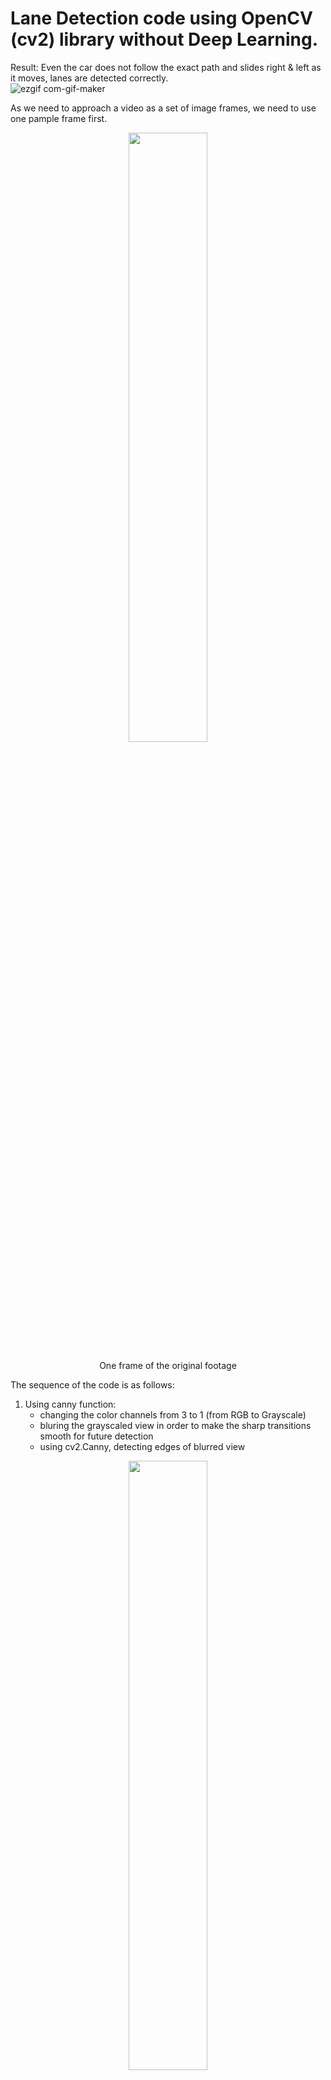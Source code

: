 # Lane Detection code using OpenCV (cv2) library without Deep Learning.

Result:
Even the car does not follow the exact path and slides right & left as it moves, lanes are detected correctly.
<br>
![ezgif com-gif-maker](https://user-images.githubusercontent.com/64093617/111854899-150d0400-8922-11eb-8659-2a06b643df64.gif)



As we need to approach a video as a set of image frames, we need to use one pample frame first. 
<div align="center"> 
<img src="https://user-images.githubusercontent.com/64093617/111854283-a8443a80-891e-11eb-894c-0e9865a88f4c.png" width=50% height=50% >
    <p> One frame of the original footage </p>
</div>


The sequence of the code is as follows:
1. Using canny function:
    - changing the color channels from 3 to 1 (from RGB to Grayscale)
    - bluring the grayscaled view in order to make the sharp transitions smooth for future detection
    - using cv2.Canny, detecting edges of blurred view

<div align="center"> 
<img src="https://user-images.githubusercontent.com/64093617/111852610-e722c200-8917-11eb-85ad-f2e2287ce902.png" width=50% height=50% >
    <p> Output of Canny </p>
</div>


2. Defining region of interest
    - defining the triangle which the future lines probably will fit inside
    - applying the image into a black mask with same dimension of our view
    - filling the black mask with white colored triangle
    - combining our image and the mask
    - by applying the output of canny to this function we will get the cropped image of edge detected view

<div align="center"> 
<img src="https://user-images.githubusercontent.com/64093617/111854457-afb81380-891f-11eb-91a1-45f3a379931d.png" width=50% height=50% >
    <p> Region of interest - Cropped image of edge-detected view </p>
</div>

3. Displaying lines
   - by applying cv2.HoughLinesP function, getting the lines of the cropped image.
   - understanding Hough Space and its function in cv2 will help you define the arguments accordingly.

4. Average slope intercept
   - averaging all the candidate lines (both for the left and right side separately) in order to get one final line for each side
   
6. Defining coordinates
   - lines will be shown from the bottom until to the point indicated in this part of the code

============

If you want to try the code with the same video, upload it and change the path accordingly.

If you want to try the code with your own video, you need to change the lines indicating triangle (52-54) and y1, y2 (9-10) to show the blue line up to that coordinate.

Useful link for more explicit explainations:
https://www.youtube.com/watch?v=eLTLtUVuuy4
